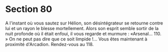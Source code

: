 # Section 80

A l'instant où vous sautez sur Hélion, son désintégrateur se 
retourne contre lui et un rayon le blesse mortellement. Alors son 
esprit semble sortir de la nuit profonde où il était enfoui, il vous 
regarde et murmure : «Arsenal... 110. » On ne peut pas dire que 
ce soit limpide !... Vous êtes maintenant à proximité d'Arcadion. 
Rendez-vous au 118.